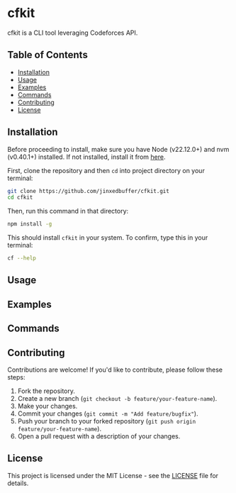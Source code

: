 # cfkit

cfkit is a CLI tool leveraging Codeforces API.

## Table of Contents
- [Installation](#installation)
- [Usage](#usage)
- [Examples](#examples)
- [Commands](#commands)
- [Contributing](#contributing)
- [License](#license)

## Installation

Before proceeding to install, make sure you have Node (v22.12.0+) and nvm (v0.40.1+) installed. If not installed, install it from [here](https://nodejs.org/en/download).

First, clone the repository and then `cd` into project directory on your terminal:
```bash
git clone https://github.com/jinxedbuffer/cfkit.git
cd cfkit
```
Then, run this command in that directory:
```bash
npm install -g
```
This should install `cfkit` in your system. To confirm, type this in your terminal:
```bash
cf --help
```

## Usage

## Examples

## Commands

## Contributing

Contributions are welcome! If you'd like to contribute, please follow these steps:
1. Fork the repository.
2. Create a new branch (`git checkout -b feature/your-feature-name`).
3. Make your changes.
4. Commit your changes (`git commit -m "Add feature/bugfix"`).
5. Push your branch to your forked repository (`git push origin feature/your-feature-name`).
6. Open a pull request with a description of your changes.

## License
This project is licensed under the MIT License - see the [LICENSE](LICENSE) file for details.